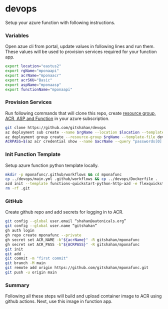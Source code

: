 # devops
Setup your azure function with following instructions.
### Variables
Open azue cli from portal, update values in following lines and run them. These values will be used to provision services required for your function app.
```bash
export location="eastus2"  
export rgName="mponaapi"  
export acrName="mponaacr"  
export acrSKU="Basic"  
export aspName="mponaasp"  
export functionName="mponaapi"
```
### Provision Services
Run following commands that will clone this repo, create [resource group](./sub.bicep), [ACR, ASP and Function](./resGrp.bicep) in your azure subscription.
```bash
git clone https://github.com/gitshahan/devops
az deployment sub create --name $rgName --location $location --template-file devops/sub.bicep --parameters rgName=$rgName rgLocation=$location
az deployment group create --resource-group $rgName --template-file devops/resGrp.bicep --parameters acrName=$acrName acrSKU=$acrSKU aspName=$aspName functionName=$functionName
ACRPASS=$(az acr credential show --name $acrName --query "passwords[0].value" -o tsv)
```
### Init Function Template
Setup azure function python template locally.
```bash
mkdir -p mponafunc/.github/workflows && cd mponafunc
cp ../devops/main.yml .github/workflows && cp ../devops/Dockerfile .
azd init --template functions-quickstart-python-http-azd -e flexquickstart-py
rm -rf .git
```
### GitHub
Create github repo and add secrets for logging in to ACR.
```bash
git config --global user.email “shahan@autonicals.org”
git config --global user.name “gitshahan”
gh auth login
gh repo create mponafunc --private
gh secret set ACR_NAME -b"${acrName}" -R gitshahan/mponafunc
gh secret set ACR_PASS -b"${ACRPASS}" -R gitshahan/mponafunc
git init
git add .
git commit -m "first commit"
git branch -M main
git remote add origin https://github.com/gitshahan/mponafunc.git
git push -u origin main
```
### Summary
Following all these steps will build and upload container image to ACR using github actions.
Next, use this image in function app.
